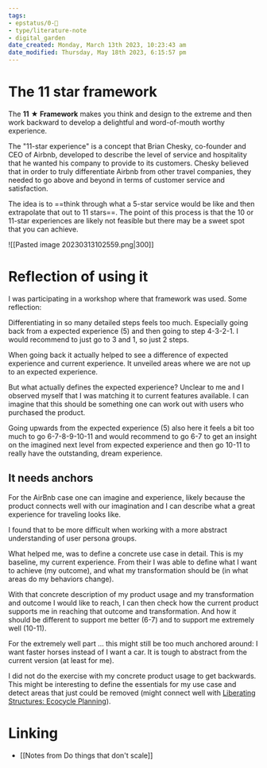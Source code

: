 ```yaml
---
tags: 
- epstatus/0-🌰
- type/literature-note
- digital_garden
date_created: Monday, March 13th 2023, 10:23:43 am
date_modified: Thursday, May 18th 2023, 6:15:57 pm
---
```

# The 11 star framework
The **11** **★ Framework** makes you think and design to the extreme and then work backward to develop a delightful and word-of-mouth worthy experience.

The "11-star experience" is a concept that Brian Chesky, co-founder and CEO of Airbnb, developed to describe the level of service and hospitality that he wanted his company to provide to its customers. Chesky believed that in order to truly differentiate Airbnb from other travel companies, they needed to go above and beyond in terms of customer service and satisfaction.

The idea is to ==think through what a 5-star service would be like and then extrapolate that out to 11 stars==. The point of this process is that the 10 or 11-star experiences are likely not feasible but there may be a sweet spot that you can achieve.

![[Pasted image 20230313102559.png|300]]

# Reflection of using it
I was participating in a workshop where that framework was used. Some reflection:

Differentiating in so many detailed steps feels too much. Especially going back from a expected experience (5) and then going to step 4-3-2-1. 
I would recommend to just go to 3 and 1, so just 2 steps.

When going back it actually helped to see a difference of expected experience and current experience. It unveiled areas where we are not up to an expected experience. 

But what actually defines the expected experience? Unclear to me and I observed myself that I was matching it to current features available. I can imagine that this should be something one can work out with users who purchased the product.

Going upwards from the expected experience (5) also here it feels a bit too much to go 6-7-8-9-10-11 and would recommend to go 6-7 to get an insight on the imagined next level from expected experience and then go 10-11 to really have the outstanding, dream experience. 

## It needs anchors
For the AirBnb case one can imagine and experience, likely because the product connects well with our imagination and I can describe what a great experience for traveling looks like. 

I found that to be more difficult when working with a more abstract understanding of user persona groups. 

What helped me, was to define a concrete use case in detail. This is my baseline, my current experience. From their I was able to define what I want to achieve (my outcome), and what my transformation should be (in what areas do my behaviors change). 

With that concrete description of my product usage and my transformation and outcome I would like to reach, I can then check how the current product supports me in reaching that outcome and transformation. 
And how it should be different to support me better (6-7) and to support me extremely well (10-11). 

For the extremely well part ... this might still be too much anchored around: I want faster horses instead of I want a car. It is tough to abstract from the current version (at least for me).

I did not do the exercise with my concrete product usage to get backwards. This might be interesting to define the essentials for my use case and detect areas that just could be removed (might connect well with [Liberating Structures: Ecocycle Planning](https://www.liberatingstructures.com/31-ecocycle-planning/)).


# Linking
+ [[Notes from Do things that don't scale]]

